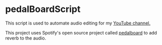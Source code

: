 # pedalBoardScript
 This script is used to automate audio editing for my <a href="https://www.youtube.com/channel/UCViayCohw-MFBtMmqIzHQGg">YouTube channel.</a>

 This project uses Spotify's open source project called <a href="https://github.com/spotify/pedalboard">pedalboard</a> to add reverb to the audio.
